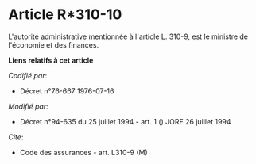 # Article R*310-10

L'autorité administrative mentionnée à l'article L. 310-9, est le ministre de l'économie et des finances.

**Liens relatifs à cet article**

_Codifié par_:

  - Décret n°76-667 1976-07-16

_Modifié par_:

  - Décret n°94-635 du 25 juillet 1994 - art. 1 () JORF 26 juillet 1994

_Cite_:

  - Code des assurances - art. L310-9 (M)
